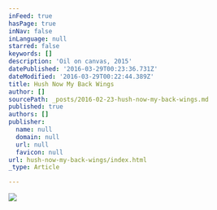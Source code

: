 ```yaml
---
inFeed: true
hasPage: true
inNav: false
inLanguage: null
starred: false
keywords: []
description: 'Oil on canvas, 2015'
datePublished: '2016-03-29T00:23:36.731Z'
dateModified: '2016-03-29T00:22:44.389Z'
title: Hush Now My Back Wings
author: []
sourcePath: _posts/2016-02-23-hush-now-my-back-wings.md
published: true
authors: []
publisher:
  name: null
  domain: null
  url: null
  favicon: null
url: hush-now-my-back-wings/index.html
_type: Article

---
```

![](https://s3-us-west-2.amazonaws.com/the-grid-img/p/4d02fd14a63cc5a58880e70ee57056c6e5e0da87.jpg)